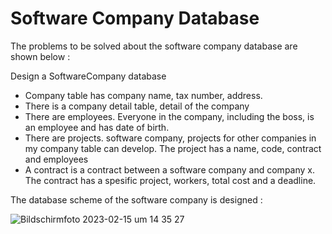 # Software Company Database

The problems to be solved about the software company database are shown below : 

Design a SoftwareCompany database
 - Company table has company name, tax number, address.
 - There is a company detail table, detail of the company
 - There are employees. Everyone in the company, including the boss, is an employee and has date of birth.
 - There are projects. software company, projects for other companies in my company table
  can develop. The project has a name, code, contract and employees
 - A contract is a contract between a software company and company x. 
    The contract has a spesific project, workers, total cost and a deadline.

The database scheme of the software company is designed : 

![Bildschirmfoto 2023-02-15 um 14 35 27](https://user-images.githubusercontent.com/120198895/219016833-ebb6656f-49b3-409d-969d-bf13b6095d03.png)
